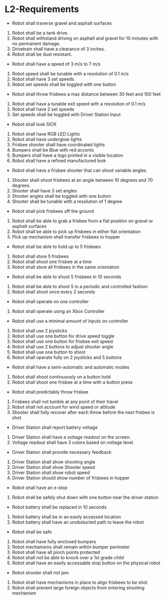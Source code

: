 # L2-Requirements

- Robot shall traverse gravel and asphalt surfaces
1. Robot shall be a tank drive.
2. Robot shall withstand driving on asphalt and gravel for 10 minutes with no permanent damage.
3. Drivetrain shall have a clearance of 3 inches.
4. Robot shall be dust resistant.

- Robot shall have a speed of 3 m/s to 7 m/s
1. Robot speed shall be tunable with a resolution of 0.1 m/s
2. Robot shall have 3 set speeds
3. Robot set speeds shall be toggled with one button


- Robot shall throw frisbees a max distance between 30 feet and 100 feet
1. Robot shall have a tunable exit speed with a resolution of 0.1 m/s
2. Robot shall have 2 set speeds
3. Set speeds shall be toggled with Driver Station Input


- Robot shall look SICK
1. Robot shall have RGB LED Lights
2. Robot shall have underglow lights
3. Frisbee shooter shall have coordinated lights
4. Bumpers shall be Blue with red accents
5. Bumpers shall have a logo printed in a visible location
6. Robot shall have a refined manufactured look



- Robot shall have a frisbee shooter that can shoot variable angles
1. Shooter shall shoot frisbees at an angle between 10 degrees and 70 degrees.
2. Shooter shall have 3 set angles
3. Shooter angles shall be toggled with one button
4. Shooter shall be tunable with a resolution of 1 degree
   

- Robot shall pick frisbees off the ground
1. Robot shall be able to grab a frisbee from a flat position on gravel or asphalt surfaces
2. Robot shall be able to pick up frisbees in either flat orientation
3. Pick up mechanism shall transfer frisbees to hopper



- Robot shall be able to hold up to 5 frisbees
1. Robot shall store 5 frisbees
2. Robot shall shoot one frisbee at a time
3. Robot shall store all frisbees in the same orientation


- Robot shall be able to shoot 5 frisbees in 10 seconds
1. Robot shall be able to shoot 5 in a periodic and controlled fashion
2. Robot shall shoot once every 2 seconds


- Robot shall operate on one controller
1. Robot shall operate using an Xbox Controller

- Robot shall use a minimal amount of inputs on controller
1. Robot shall use 2 joysticks
2. Robot shall use one button for drive speed toggle
3. Robot shall use one button for frisbee exit speed
4. Robot shall use 2 buttons to adjust shooter angle
5. Robot shall use one button to shoot
6. Robot shall operate fully on 2 joysticks and 5 buttons

- Robot shall have a semi-automatic and automatic modes
1. Robot shall shoot continuously on a button hold
2. Robot shall shoot one frisbee at a time with a button press


- Robot shall predictably throw frisbee
1. Frisbees shall not tumble at any point of their travel
2. Robot shall not account for wind speed or altitude
3. Shooter shall fully recover after each throw before the next frisbee is shot


- Driver Station shall report battery voltage
1. Driver Station shall have a voltage readout on the screen.
2. Voltage readout shall have 3 colors based on voltage level.

- Driver Station shall provide necessary feedback
1. Driver Station shall show shooting angle
2. Driver Station shall show Shooter speed
3. Driver Station shall show robot speed
4. Driver Station should show number of frisbees in hopper


- Robot shall have an e-stop
1. Robot shall be safely shut down with one button near the driver station

- Robot battery shall be replaced in 10 seconds
1. Robot battery shall be in an easily accessed location
2. Robot battery shall have an unobstucted path to leave the robot

- Robot shall be safe
1. Robot shall have fully enclosed bumpers
2. Robot mechanisms shall remain within bumper perimeter
3. Robot shall have all pinch points protected
4. Robot shall not be able to knock over a 1st grade child
5. Robot shall have an easily accessable stop button on the physical robot

- Robot shooter shall not jam
1. Robot shall have mechanisms in place to align frisbees to be shot
2. Robot shall prevent large foreign objects from entering shooting mechanism
